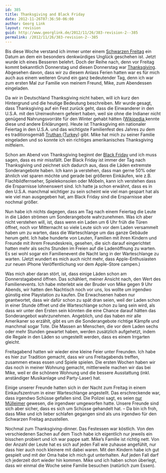 ```yaml
---
id: 385
title: Thanksgiving and Black Friday
date: 2012-11-26T07:36:50-06:00
author: Georg Link
layout: revision
guid: http://www.georglink.de/2012/11/26/383-revision-2--385
permalink: /2012/11/26/383-revision-2--385
---
```

Bis diese Woche verstand ich immer unter einem <a href=" http://de.wikipedia.org/wiki/Schwarzer_Freitag" title="Schwarzer Freitag auf Wikipedia" target="_blank">Schwarzen Freitag</a> ein Datum an dem ein besonders denkwürdiges Unglück geschehen ist. Jetzt wurde ich eines Besseren belehrt. Doch der Reihe nach, denn vor Freitag kommt bekanntlich Donnerstag und diesen Donnerstag war <a href="http://de.wikipedia.org/wiki/Thanksgiving" title="Thanksgiving auf Wikipedia" target="_blank">Thanksgiving</a>. Abgesehen davon, dass wir zu diesem Anlass Ferien hatten war es für mich auch aus einem weiteren Grund ein ganz bedeutender Tag, denn ich war zum ersten Mal zur Familie von meinem Freund, Mike, zum Abendessen eingeladen.

Da wir in Deutschland Thanksgiving nicht haben, will ich kurz den Hintergrund und die heutige Bedeutung beschreiben. Mir wurde gesagt, dass Thanksgiving auf ein Fest zurück geht, dass die Einwanderer in den U.S.A. mit den Ureinwohnern gefeiert haben, weil sie ohne die Indianer nicht genügend Nahrungsvorräte für den Winter gehabt hätten (<a href="http://de.wikipedia.org/wiki/Thanksgiving" title="Thanksgiving auf Wikipedia" target="_blank">Wikipedia </a>kennte diese und andere Erklärungen). Heute ist Thanksgiving ein nationaler Feiertag in den U.S.A. und das wichtigste Familienfest des Jahres zu dem es traditionsgemäß <a href="http://de.wikipedia.org/wiki/Truth%C3%BChner" title="Truthühner auf Wikipedia" target="_blank">Truthan </a>(<a href="http://en.wikipedia.org/wiki/Turkey_(bird)" title="Turkey auf Wikipedia (Englisch)" target="_blank">Turkey</a>) gibt. Mike hat mich zu seiner Familie eingeladen und so konnte ich ein richtiges amerikanisches Thanksgiving mitfeiern.

Schon am Abend von Thanksgiving beginnt der <a href="http://de.wikipedia.org/wiki/Black_Friday" title="Black Friday auf Wikipedia" target="_blank">Black Friday</a> und ich muss sagen, dass es mir missfällt. Der Black Friday ist immer der Tag nach Thanksgiving und zeichnet sich dadurch aus, dass die Läden extremste Sonderangebote haben. Ich kann ja verstehen, dass man gerne 50% oder ähnlich viel sparen möchte und gerade bei größeren Einkäufen, wie z.B. Flachbildfernseher, Spielekonsolen oder Möbeln, kann ich verstehen dass die Ersparnisse lohnenswert sind. Ich hatte ja schon erwähnt, dass es in den U.S.A. manchmal wichtiger zu sein scheint wie viel man gespart hat als wie viel man ausgegeben hat, am Black Friday sind die Ersparnisse aber nochmal größer. 

Nun habe ich nichts dagegen, dass am Tag nach einem Feiertag die Leute in die Läden strömen um Sonderangebote wahrzunehmen. Was ich aber nicht verstehen will, ist, dass wenn ein Laden um 6 Uhr früh die Türen öffnet, noch vor Mitternacht so viele Leute sich vor dem Laden versammelt haben um zu warten, dass die Warteschlange um das ganze Gebäude herum geht. Ich habe hunderte von Leuten, Familien mit ihren Kindern und Freunde mit ihrem Freundeskreis, gesehen, die sich darauf eingerichtet hatten mehr als sechs Stunden im Freien auf die Ladenöffnung zu warten. Es sei wohl sogar ein Familienevent die Nacht lang in der Warteschlange zu warten. (Jetzt wundert es mich auch nicht mehr, dass Apple-Enthusiasten zur neuen iPhone Veröffentlichung vor dem Apple-Store campen.) 

Was mich aber daran stört, ist, dass einige Läden schon am Donnerstagabend öffnen. Das schählert, meiner Ansicht nach, den Wert des Familienevents. Ich habe miterlebt wie der Bruder von Mike gegen 9 Uhr Abends, wir hatten den Nachtisch noch vor uns, los wollte um irgendwo günstig eine Playstation zu kaufen. Die Erwachsenen haben nur geantwortet, dass wir dafür schon zu spät dran seien, weil der Laden schon in einer Stunde öffnet und die Warteschlange schon zu lang sein wird, als dass wir unter den Ersten sein könnten die eine Chance darauf hätten das Sonderangebot wahrzunehmen. Angeblich, und das haben mir alle Amerikaner so erzählt, gibt es um die Sonderangebote richtige Kämpfe und manchmal sogar Tote. Die Massen an Menschen, die vor dem Laden sechs oder mehr Stunden gewartet haben, werden zusätzlich aufgehetzt, indem die Regale in den Läden so umgestellt werden, dass es einem Irrgarten gleicht.

Freitagabend hatten wir wieder eine kleine Feier unter Freunden. Ich habe es hier zur Tradition gemacht, dass wir uns Freitagabends treffen, zusammen etwas essen und Spiele spielen. Die ersten Wochen haben wir das noch in meiner Wohnung gemacht, mittlerweile machen wir das bei Mike, weil er die schönere Wohnung und die bessere Ausstattung (inkl. anständiger Musikanlage und Party-Laser) hat. 

Einige unserer Freunde hatten sich in der Nacht zum Freitag in einem Einkaufszentrum in einer Warteschlange angestellt. Das erschreckende war, dass irgendwo Schüsse gefallen sind. Die Polizei sagt, es seien <a href="http://www.sfgate.com/news/article/Police-deny-any-gunfire-at-once-bloody-Omaha-mall-4061355.php" title="Zeitungsbericht zum Vorfall in der Westroads Mall." target="_blank">nur Mülleimer</a> gewesen, die irgendwer umgeworfen hatte. Unsere Freunde sind sich aber sicher, dass es sich um Schüsse gehandelt hat. &#8211; Da bin ich froh, dass Mike und ich lieber schlafen gegangen sind als uns irgendwo für den Schwarzen Freitag anzustellen.

Nochmal zum Thanksgiving-dinner. Das Festessen war köstlich. Von den verschiedenen Sachen auf dem Tisch habe ich eigentlich nur jeweils ein bisschen probiert und ich war pappe satt. Mike&#8217;s Familie ist richtig nett. Von der Anzahl der Leute hat es sich auf jeden Fall wie zuhause angefühlt, nur dass hier auch noch kleinere mit dabei waren. Mit den Kindern habe ich gut gespielt und mit der Oma habe ich mich gut unterhalten. Auf jeden Fall darf ich jederzeit dort wieder hin kommen. Mike und ich haben schon überlegt, dass wir einmal die Woche seine Familie besuchen (natürlich zum Essen).